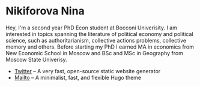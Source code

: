 # Nikiforova Nina

Hey,  I'm a second year PhD Econ student at Bocconi Univerisity. I am interested in topics spanning the literature of political economy and political science, such as authoritarianism, collective actions problems, collective memory and others. Before starting my PhD I earned MA in economics from New Economic School in Moscow and BSc and MSc in Geography from Moscow State Univerisy.


+ [Twitter]([https://gohugo.io](https://twitter.com/nikiforovannina)) – A very fast, open-source static website generator 
+ [Mailto](mailto:nina.nikiforova@phd.unibocconi.it) – A minimalist, fast, and flexible Hugo theme
